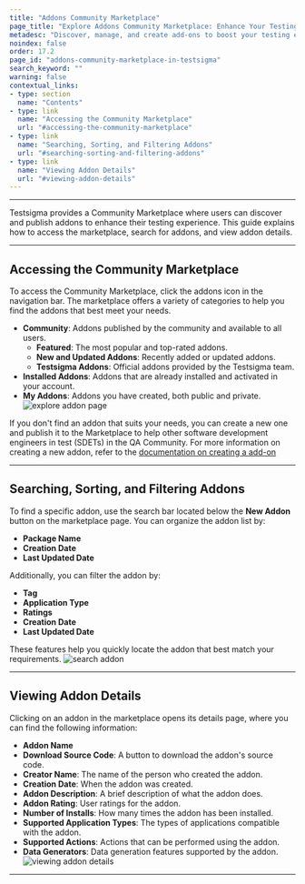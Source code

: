 ```yaml
---
title: "Addons Community Marketplace"
page_title: "Explore Addons Community Marketplace: Enhance Your Testing"
metadesc: "Discover, manage, and create add-ons to boost your testing efficiency. Browse categories, view details, and contribute to the Addons Community Marketplace."
noindex: false
order: 17.2
page_id: "addons-community-marketplace-in-testsigma"
search_keyword: ""
warning: false
contextual_links:
- type: section
  name: "Contents"
- type: link
  name: "Accessing the Community Marketplace"
  url: "#accessing-the-community-marketplace"
- type: link
  name: "Searching, Sorting, and Filtering Addons"
  url: "#searching-sorting-and-filtering-addons"
- type: link
  name: "Viewing Addon Details"
  url: "#viewing-addon-details"
---
```


---

Testsigma provides a Community Marketplace where users can discover and publish addons to enhance their testing experience. This guide explains how to access the marketplace, search for addons, and view addon details.

---

## **Accessing the Community Marketplace**

To access the Community Marketplace, click the addons icon in the navigation bar. The marketplace offers a variety of categories to help you find the addons that best meet your needs.

- **Community**: Addons published by the community and available to all users.
    - **Featured**: The most popular and top-rated addons.
    - **New and Updated Addons**: Recently added or updated addons.
    - **Testsigma Addons**: Official addons provided by the Testsigma team.
- **Installed Addons**: Addons that are already installed and activated in your account.
- **My Addons**: Addons you have created, both public and private. ![explore addon page](https://s3.amazonaws.com/static-docs.testsigma.com/new_images/projects/applications/exploring_addon_page.png)

If you don't find an addon that suits your needs, you can create a new one and publish it to the Marketplace to help other software development engineers in test (SDETs) in the QA Community. For more information on creating a new addon, refer to the [documentation on creating a add-on](https://testsigma.com/docs/addons/create/)

---

## **Searching, Sorting, and Filtering Addons**

To find a specific addon, use the search bar located below the **New Addon** button on the marketplace page. You can organize the addon list by:
- **Package Name**
- **Creation Date**
- **Last Updated Date**

Additionally, you can filter the addon by:

- **Tag**
- **Application Type**
- **Ratings**
- **Creation Date**
- **Last Updated Date**

These features help you quickly locate the addon that best match your requirements. ![search addon](https://s3.amazonaws.com/static-docs.testsigma.com/new_images/projects/applications/search_addon.png)

---

## **Viewing Addon Details**

Clicking on an addon in the marketplace opens its details page, where you can find the following information:

- **Addon Name**
- **Download Source Code**: A button to download the addon's source code.
- **Creator Name**: The name of the person who created the addon.
- **Creation Date**: When the addon was created.
- **Addon Description**: A brief description of what the addon does.
- **Addon Rating**: User ratings for the addon.
- **Number of Installs**: How many times the addon has been installed.
- **Supported Application Types**: The types of applications compatible with the addon.
- **Supported Actions**: Actions that can be performed using the addon.
- **Data Generators**: Data generation features supported by the addon. ![viewing addon details](https://s3.amazonaws.com/static-docs.testsigma.com/new_images/projects/applications/viewing_addon_details.png)

---


